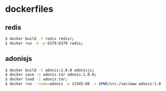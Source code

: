 # dockerfiles

## redis
```sh
$ docker build -t redis redis/;
$ docker run -d -p 6379:6379 redis;
```

## adonisjs
```sh
$ docker build -t adonis:1.0.0 adonisjs;
$ docker save -o adonis.tar adonis:1.0.0;
$ docker load -i adonis.tar;
$ docker run --name=adonis -p 12345:80 -v $PWD/src:/var/www adonis:1.0.0;
```
